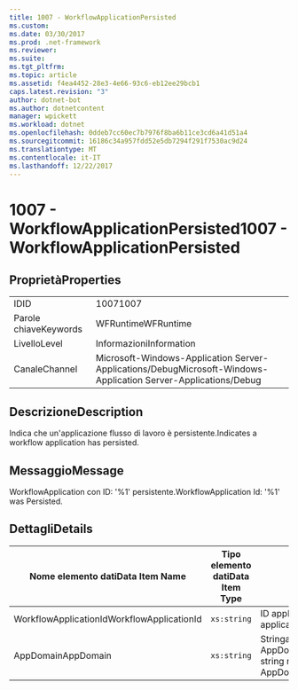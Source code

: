 ```yaml
---
title: 1007 - WorkflowApplicationPersisted
ms.custom: 
ms.date: 03/30/2017
ms.prod: .net-framework
ms.reviewer: 
ms.suite: 
ms.tgt_pltfrm: 
ms.topic: article
ms.assetid: f4ea4452-28e3-4e66-93c6-eb12ee29bcb1
caps.latest.revision: "3"
author: dotnet-bot
ms.author: dotnetcontent
manager: wpickett
ms.workload: dotnet
ms.openlocfilehash: 0ddeb7cc60ec7b7976f8ba6b11ce3cd6a41d51a4
ms.sourcegitcommit: 16186c34a957fdd52e5db7294f291f7530ac9d24
ms.translationtype: MT
ms.contentlocale: it-IT
ms.lasthandoff: 12/22/2017
---
```

# <a name="1007---workflowapplicationpersisted"></a><span data-ttu-id="0b8b8-102">1007 - WorkflowApplicationPersisted</span><span class="sxs-lookup"><span data-stu-id="0b8b8-102">1007 - WorkflowApplicationPersisted</span></span>
## <a name="properties"></a><span data-ttu-id="0b8b8-103">Proprietà</span><span class="sxs-lookup"><span data-stu-id="0b8b8-103">Properties</span></span>  
  
|||  
|-|-|  
|<span data-ttu-id="0b8b8-104">ID</span><span class="sxs-lookup"><span data-stu-id="0b8b8-104">ID</span></span>|<span data-ttu-id="0b8b8-105">1007</span><span class="sxs-lookup"><span data-stu-id="0b8b8-105">1007</span></span>|  
|<span data-ttu-id="0b8b8-106">Parole chiave</span><span class="sxs-lookup"><span data-stu-id="0b8b8-106">Keywords</span></span>|<span data-ttu-id="0b8b8-107">WFRuntime</span><span class="sxs-lookup"><span data-stu-id="0b8b8-107">WFRuntime</span></span>|  
|<span data-ttu-id="0b8b8-108">Livello</span><span class="sxs-lookup"><span data-stu-id="0b8b8-108">Level</span></span>|<span data-ttu-id="0b8b8-109">Informazioni</span><span class="sxs-lookup"><span data-stu-id="0b8b8-109">Information</span></span>|  
|<span data-ttu-id="0b8b8-110">Canale</span><span class="sxs-lookup"><span data-stu-id="0b8b8-110">Channel</span></span>|<span data-ttu-id="0b8b8-111">Microsoft-Windows-Application Server-Applications/Debug</span><span class="sxs-lookup"><span data-stu-id="0b8b8-111">Microsoft-Windows-Application Server-Applications/Debug</span></span>|  
  
## <a name="description"></a><span data-ttu-id="0b8b8-112">Descrizione</span><span class="sxs-lookup"><span data-stu-id="0b8b8-112">Description</span></span>  
 <span data-ttu-id="0b8b8-113">Indica che un'applicazione flusso di lavoro è persistente.</span><span class="sxs-lookup"><span data-stu-id="0b8b8-113">Indicates a workflow application has persisted.</span></span>  
  
## <a name="message"></a><span data-ttu-id="0b8b8-114">Messaggio</span><span class="sxs-lookup"><span data-stu-id="0b8b8-114">Message</span></span>  
 <span data-ttu-id="0b8b8-115">WorkflowApplication con ID: '%1' persistente.</span><span class="sxs-lookup"><span data-stu-id="0b8b8-115">WorkflowApplication Id: '%1' was Persisted.</span></span>  
  
## <a name="details"></a><span data-ttu-id="0b8b8-116">Dettagli</span><span class="sxs-lookup"><span data-stu-id="0b8b8-116">Details</span></span>  
  
|<span data-ttu-id="0b8b8-117">Nome elemento dati</span><span class="sxs-lookup"><span data-stu-id="0b8b8-117">Data Item Name</span></span>|<span data-ttu-id="0b8b8-118">Tipo elemento dati</span><span class="sxs-lookup"><span data-stu-id="0b8b8-118">Data Item Type</span></span>|<span data-ttu-id="0b8b8-119">Descrizione</span><span class="sxs-lookup"><span data-stu-id="0b8b8-119">Description</span></span>|  
|--------------------|--------------------|-----------------|  
|<span data-ttu-id="0b8b8-120">WorkflowApplicationId</span><span class="sxs-lookup"><span data-stu-id="0b8b8-120">WorkflowApplicationId</span></span>|`xs:string`|<span data-ttu-id="0b8b8-121">ID applicazione flusso di lavoro</span><span class="sxs-lookup"><span data-stu-id="0b8b8-121">The workflow application id</span></span>|  
|<span data-ttu-id="0b8b8-122">AppDomain</span><span class="sxs-lookup"><span data-stu-id="0b8b8-122">AppDomain</span></span>|`xs:string`|<span data-ttu-id="0b8b8-123">Stringa restituita da AppDomain.CurrentDomain.FriendlyName.</span><span class="sxs-lookup"><span data-stu-id="0b8b8-123">The string returned by AppDomain.CurrentDomain.FriendlyName.</span></span>|
